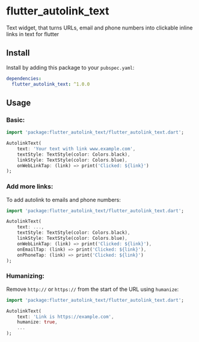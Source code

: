 # flutter_autolink_text

Text widget, that turns URLs, email and phone numbers into clickable inline links in text for flutter

## Install

Install by adding this package to your `pubspec.yaml`:
```yaml
dependencies:
  flutter_autolink_text: ^1.0.0
```

## Usage
### Basic:
```dart
import 'package:flutter_autolink_text/flutter_autolink_text.dart';

AutolinkText(
	text: 'Your text with link www.example.com',
	textStyle: TextStyle(color: Colors.black),
	linkStyle: TextStyle(color: Colors.blue),
	onWebLinkTap: (link) => print('Clicked: ${link}')
);
```

### Add more links:
To add autolink to emails and phone numbers:
```dart
import 'package:flutter_autolink_text/flutter_autolink_text.dart';

AutolinkText(
	text: ...,
	textStyle: TextStyle(color: Colors.black),
	linkStyle: TextStyle(color: Colors.blue),
	onWebLinkTap: (link) => print('Clicked: ${link}'),
	onEmailTap: (link) => print('Clicked: ${link}'),
	onPhoneTap: (link) => print('Clicked: ${link}')
);
```

### Humanizing:
Remove `http://` or `https://` from the start of the URL using `humanize`:
```dart
import 'package:flutter_autolink_text/flutter_autolink_text.dart';

AutolinkText(
	text: 'Link is https://example.com',
	humanize: true,
	...
);
```